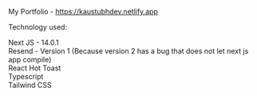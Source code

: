 My Portfolio - https://kaustubhdev.netlify.app

Technology used:

Next JS - 14.0.1 <br>
Resend - Version 1 (Because version 2 has a bug that does not let next js app compile) <br>
React Hot Toast <br>
Typescript <br>
Tailwind CSS <br>
